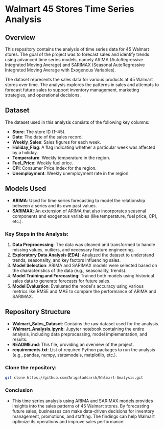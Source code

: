 # Walmart 45 Stores Time Series Analysis

## Overview

This repository contains the analysis of time series data for 45 Walmart stores. The goal of the project was to forecast sales and identify trends using advanced time series models, namely ARIMA (AutoRegressive Integrated Moving Average) and SARIMAX (Seasonal AutoRegressive Integrated Moving Average with Exogenous Variables).

The dataset represents the sales data for various products at 45 Walmart stores over time. The analysis explores the patterns in sales and attempts to forecast future sales to support inventory management, marketing strategies, and operational decisions.

## Dataset

The dataset used in this analysis consists of the following key columns:

- **Store**: The store ID (1–45).
- **Date**: The date of the sales record.
- **Weekly_Sales**: Sales figures for each week.
- **Holiday_Flag**: A flag indicating whether a particular week was affected by a holiday.
- **Temperature**: Weekly temperature in the region.
- **Fuel_Price**: Weekly fuel price.
- **CPI**: Consumer Price Index for the region.
- **Unemployment**: Weekly unemployment rate in the region.

## Models Used

- **ARIMA**: Used for time series forecasting to model the relationship between a series and its own past values.
- **SARIMAX**: An extension of ARIMA that also incorporates seasonal components and exogenous variables (like temperature, fuel price, CPI, etc.).

### Key Steps in the Analysis:
1. **Data Preprocessing**: The data was cleaned and transformed to handle missing values, outliers, and necessary feature engineering.
2. **Exploratory Data Analysis (EDA)**: Analyzed the dataset to understand trends, seasonality, and key factors influencing sales.
3. **Model Selection**: ARIMA and SARIMAX models were selected based on the characteristics of the data (e.g., seasonality, trends).
4. **Model Training and Forecasting**: Trained both models using historical sales data to generate forecasts for future sales.
5. **Model Evaluation**: Evaluated the model's accuracy using various metrics like RMSE and MAE to compare the performance of ARIMA and SARIMAX.

## Repository Structure

- **Walmart_Sales_Dataset**: Contains the raw dataset used for the analysis.
- **Walmart_Analysis.ipynb**: Jupyter notebook containing the entire analysis, including data preprocessing, model implementation, and results.
- **README.md**: This file, providing an overview of the project.
- **requirements.txt**: List of required Python packages to run the analysis (e.g., pandas, numpy, statsmodels, matplotlib, etc.).

 
### Clone the repository:

   ```bash
   git clone https://github.com/ArigalaAdarsh/Walmart-Analysis.git
  ```
### Conclusion
- This time series analysis using ARIMA and SARIMAX models provides insights into the sales patterns of 45 Walmart stores. By forecasting future sales, businesses can make data-driven decisions for inventory management, promotions, and staffing. The findings can help Walmart optimize its operations and improve sales performance
